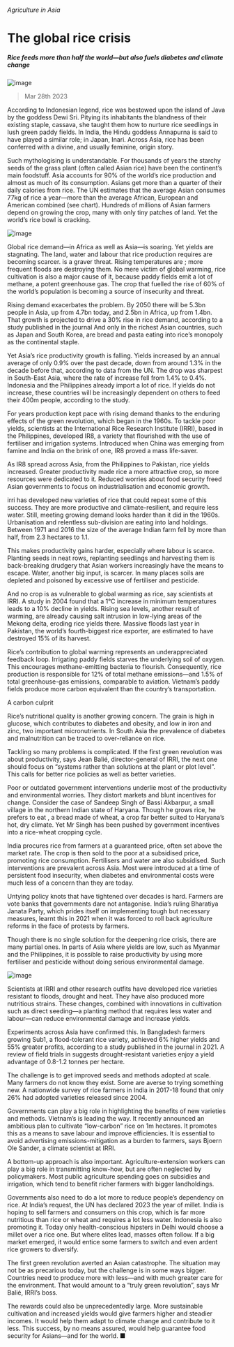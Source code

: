 ###### Agriculture in Asia
# The global rice crisis 
##### Rice feeds more than half the world—but also fuels diabetes and climate change 
![image](images/20230401_ASP003.jpg) 
> Mar 28th 2023 
According to Indonesian legend, rice was bestowed upon the island of Java by the goddess Dewi Sri. Pitying its inhabitants the blandness of their existing staple, cassava, she taught them how to nurture rice seedlings in lush green paddy fields. In India, the Hindu goddess Annapurna is said to have played a similar role; in Japan, Inari. Across Asia, rice has been conferred with a divine, and usually feminine, origin story.
Such mythologising is understandable. For thousands of years the starchy seeds of the grass plant  (often called Asian rice) have been the continent’s main foodstuff. Asia accounts for 90% of the world’s rice production and almost as much of its consumption. Asians get more than a quarter of their daily calories from rice. The UN estimates that the average Asian consumes 77kg of rice a year—more than the average African, European and American combined (see chart). Hundreds of millions of Asian farmers depend on growing the crop, many with only tiny patches of land. Yet the world’s rice bowl is cracking. 
![image](images/20230401_ASC502.png) 

Global rice demand—in Africa as well as Asia—is soaring. Yet yields are stagnating. The land, water and labour that rice production requires are becoming scarcer.  is a graver threat. Rising temperatures are ; more frequent floods are destroying them. No mere victim of global warming, rice cultivation is also a major cause of it, because paddy fields emit a lot of methane, a potent greenhouse gas. The crop that fuelled the rise of 60% of the world’s population is becoming a source of insecurity and threat.
Rising demand exacerbates the problem. By 2050 there will be 5.3bn people in Asia, up from 4.7bn today, and 2.5bn in Africa, up from 1.4bn. That growth is projected to drive a 30% rise in rice demand, according to a study published in the journal And only in the richest Asian countries, such as Japan and South Korea, are bread and pasta eating into rice’s monopoly as the continental staple.
Yet Asia’s rice productivity growth is falling. Yields increased by an annual average of only 0.9% over the past decade, down from around 1.3% in the decade before that, according to data from the UN. The drop was sharpest in South-East Asia, where the rate of increase fell from 1.4% to 0.4%. Indonesia and the Philippines already import a lot of rice. If yields do not increase, these countries will be increasingly dependent on others to feed their 400m people, according to the study.
For years production kept pace with rising demand thanks to the enduring effects of the green revolution, which began in the 1960s. To tackle poor yields, scientists at the International Rice Research Institute (IRRI), based in the Philippines, developed IR8, a variety that flourished with the use of fertiliser and irrigation systems. Introduced when China was emerging from famine and India on the brink of one, IR8 proved a mass life-saver. 
As IR8 spread across Asia, from the Philippines to Pakistan, rice yields increased. Greater productivity made rice a more attractive crop, so more resources were dedicated to it. Reduced worries about food security freed Asian governments to focus on industrialisation and economic growth. 
irri has developed new varieties of rice that could repeat some of this success. They are more productive and climate-resilient, and require less water. Still, meeting growing demand looks harder than it did in the 1960s. Urbanisation and relentless sub-division are eating into land holdings. Between 1971 and 2016 the size of the average Indian farm fell by more than half, from 2.3 hectares to 1.1. 
This makes productivity gains harder, especially where labour is scarce. Planting seeds in neat rows, replanting seedlings and harvesting them is back-breaking drudgery that Asian workers increasingly have the means to escape. Water, another big input, is scarcer. In many places soils are depleted and poisoned by excessive use of fertiliser and pesticide.
And no crop is as vulnerable to global warming as rice, say scientists at IRRI. A study in 2004 found that a 1°C increase in minimum temperatures leads to a 10% decline in yields. Rising sea levels, another result of warming, are already causing salt intrusion in low-lying areas of the Mekong delta, eroding rice yields there. Massive floods last year in Pakistan, the world’s fourth-biggest rice exporter, are estimated to have destroyed 15% of its harvest.
Rice’s contribution to global warming represents an underappreciated feedback loop. Irrigating paddy fields starves the underlying soil of oxygen. This encourages methane-emitting bacteria to flourish. Consequently, rice production is responsible for 12% of total methane emissions—and 1.5% of total greenhouse-gas emissions, comparable to aviation. Vietnam’s paddy fields produce more carbon equivalent than the country’s transportation.
A carbon culprit
Rice’s nutritional quality is another growing concern. The grain is high in glucose, which contributes to diabetes and obesity, and low in iron and zinc, two important micronutrients. In South Asia the prevalence of diabetes and malnutrition can be traced to over-reliance on rice. 
Tackling so many problems is complicated. If the first green revolution was about productivity, says Jean Balié, director-general of IRRI, the next one should focus on “systems rather than solutions at the plant or plot level”. This calls for better rice policies as well as better varieties.
Poor or outdated government interventions underlie most of the productivity and environmental worries. They distort markets and blunt incentives for change. Consider the case of Sandeep Singh of Bassi Akbarpur, a small village in the northern Indian state of Haryana. Though he grows rice, he prefers to eat , a bread made of wheat, a crop far better suited to Haryana’s hot, dry climate. Yet Mr Singh has been pushed by government incentives into a rice-wheat cropping cycle.
India procures rice from farmers at a guaranteed price, often set above the market rate. The crop is then sold to the poor at a subsidised price, promoting rice consumption. Fertilisers and water are also subsidised. Such interventions are prevalent across Asia. Most were introduced at a time of persistent food insecurity, when diabetes and environmental costs were much less of a concern than they are today.
Untying policy knots that have tightened over decades is hard. Farmers are vote banks that governments dare not antagonise. India’s ruling Bharatiya Janata Party, which prides itself on implementing tough but necessary measures, learnt this in 2021 when it was forced to roll back agriculture reforms in the face of protests by farmers.
Though there is no single solution for the deepening rice crisis, there are many partial ones. In parts of Asia where yields are low, such as Myanmar and the Philippines, it is possible to raise productivity by using more fertiliser and pesticide without doing serious environmental damage.
![image](images/20230401_ASC503.png) 

Scientists at IRRI and other research outfits have developed rice varieties resistant to floods, drought and heat. They have also produced more nutritious strains. These changes, combined with innovations in cultivation such as direct seeding—a planting method that requires less water and labour—can reduce environmental damage and increase yields. 
Experiments across Asia have confirmed this. In Bangladesh farmers growing Sub1, a flood-tolerant rice variety, achieved 6% higher yields and 55% greater profits, according to a study published in the journal  in 2021. A review of field trials in  suggests drought-resistant varieties enjoy a yield advantage of 0.8-1.2 tonnes per hectare.
The challenge is to get improved seeds and methods adopted at scale. Many farmers do not know they exist. Some are averse to trying something new. A nationwide survey of rice farmers in India in 2017-18 found that only 26% had adopted varieties released since 2004.
Governments can play a big role in highlighting the benefits of new varieties and methods. Vietnam’s is leading the way. It recently announced an ambitious plan to cultivate “low-carbon” rice on 1m hectares. It promotes this as a means to save labour and improve efficiencies. It is essential to avoid advertising emissions-mitigation as a burden to farmers, says Bjoern Ole Sander, a climate scientist at IRRI.

A bottom-up approach is also important. Agriculture-extension workers can play a big role in transmitting know-how, but are often neglected by policymakers. Most public agriculture spending goes on subsidies and irrigation, which tend to benefit richer farmers with bigger landholdings. 
Governments also need to do a lot more to reduce people’s dependency on rice. At India’s request, the UN has declared 2023 the year of millet. India is hoping to sell farmers and consumers on this crop, which is far more nutritious than rice or wheat and requires a lot less water. Indonesia is also promoting it. Today only health-conscious hipsters in Delhi would choose a millet  over a rice one. But where elites lead, masses often follow. If a big market emerged, it would entice some farmers to switch and even ardent rice growers to diversify.
The first green revolution averted an Asian catastrophe. The situation may not be as precarious today, but the challenge is in some ways bigger. Countries need to produce more with less—and with much greater care for the environment. That would amount to a “truly green revolution”, says Mr Balié, IRRI’s boss. 
The rewards could also be unprecedentedly large. More sustainable cultivation and increased yields would give farmers higher and steadier incomes. It would help them adapt to climate change and contribute to it less. This success, by no means assured, would help guarantee food security for Asians—and for the world. ■


